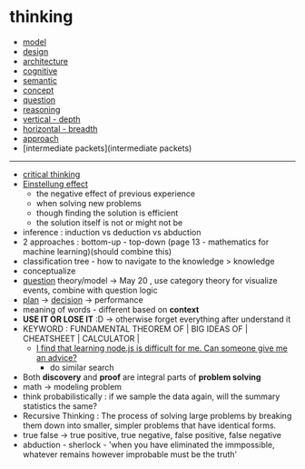 # thinking

- [model](model)
- [design](design)
- [architecture](architecture)
- [cognitive](cognitive)
- [semantic](semantic)
- [concept](concept)
- [question](question)
- [reasoning](reasoning)
- [vertical - depth](vertical)
- [horizontal - breadth](horizontal)
- [approach](approach)
- [intermediate packets](intermediate packets)

---

- [critical thinking](https://www.criticalthinking.org/pages/defining-critical-thinking/766)
- [Einstellung effect](https://en.wikipedia.org/wiki/Einstellung_effect)
     - the negative effect of previous experience
     - when solving new problems
     - though finding the solution is efficient
     - the solution itself is not or might not be
- inference : induction vs deduction vs abduction
- 2 approaches : bottom-up - top-down (page 13 - mathematics for machine learning)(should combine this)
- classification tree - how to navigate to the knowledge > knowledge
- conceptualize
- [question](question) theory/model -> May 20 , use category theory for visualize events, combine with question logic
- [plan](plan) -> [decision](decision) -> performance
- meaning of words - different based on **context**
- **USE IT OR LOSE IT** :D -> otherwise forget everything after understand it
- KEYWORD : FUNDAMENTAL THEOREM OF | BIG IDEAS OF | CHEATSHEET | CALCULATOR |
     - [I find that learning node.js is difficult for me. Can someone give me an advice?](https://www.quora.com/I-find-that-learning-node-js-is-difficult-for-me-Can-someone-give-me-an-advice)
          - do similar search
- Both **discovery** and **proof** are integral parts of **problem solving**
- math -> modeling problem
- think probabilistically : if we sample the data again, will the summary statistics the same?
- Recursive Thinking : The process of solving large problems by breaking them down into smaller, simpler problems that have identical forms.
- true false -> true positive, true negative, false positive, false negative
- abduction - sherlock - 'when you have eliminated the immpossible, whatever remains however improbable must be the truth'
